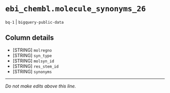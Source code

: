 # `ebi_chembl.molecule_synonyms_26`
`bq-1` | `bigquery-public-data`

## Column details
* [STRING]    `molregno`
* [STRING]    `syn_type`
* [STRING]    `molsyn_id`
* [STRING]    `res_stem_id`
* [STRING]    `synonyms`

-------------------------------------------------------------------------------
*Do not make edits above this line.*
